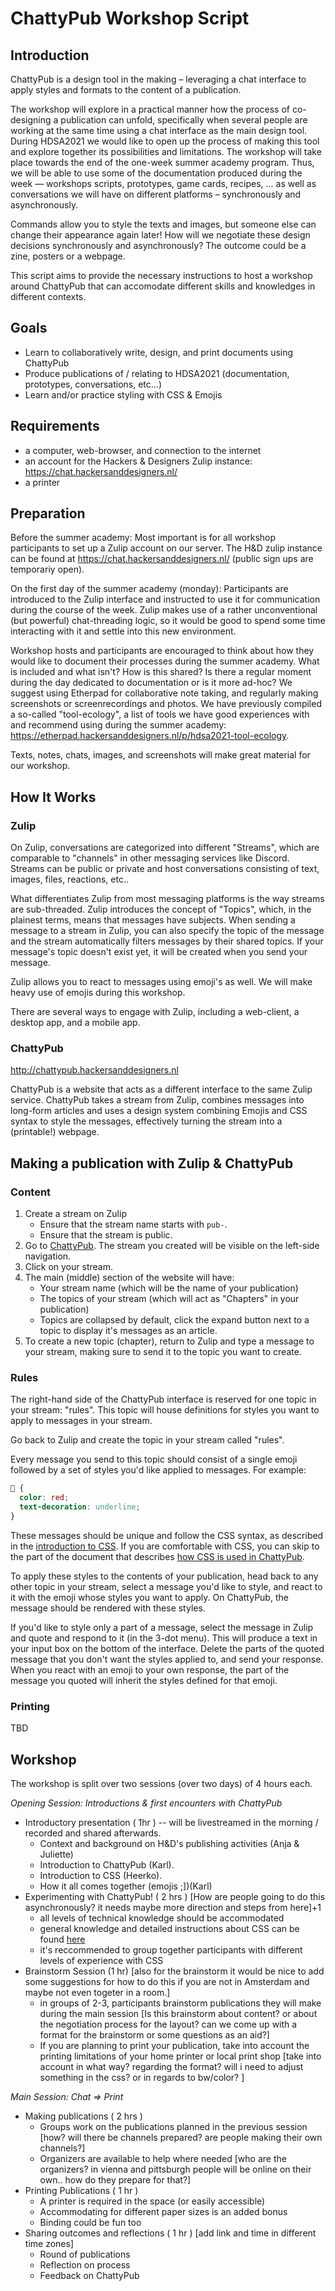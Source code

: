# ChattyPub Workshop Script

## Introduction

ChattyPub is a design tool in the making – leveraging a chat interface to apply styles and formats to the content of a publication. 

The workshop will explore in a practical manner how the process of co-designing a publication can unfold, specifically when several people are working at the same time using a chat interface as the main design tool. During HDSA2021 we would like to open up the process of making this tool and explore together its possibilities and limitations. The workshop will take place towards the end of the one-week summer academy program. Thus, we will be able to use some of the documentation produced during the week — workshops scripts, prototypes, game cards, recipes, ... as well as conversations we will have on different platforms – synchronously and asynchronously. 

Commands allow you to style the texts and images, but someone else can change their appearance again later! How will we negotiate these design decisions synchronously and asynchronously? The outcome could be a zine, posters or a webpage.

This script aims to provide the necessary instructions to host a workshop around ChattyPub that can accomodate different skills and knowledges in different contexts. 


## Goals
- Learn to collaboratively write, design, and print documents using ChattyPub
- Produce publications of / relating to HDSA2021 (documentation, prototypes, conversations, etc...)
- Learn and/or practice styling with CSS & Emojis

## Requirements
- a computer, web-browser, and connection to the internet
- an account for the Hackers & Designers Zulip instance:  https://chat.hackersanddesigners.nl/
- a printer


## Preparation

Before the summer academy: Most important is for all workshop participants to set up a Zulip account on our server. The H&D zulip instance can be found at https://chat.hackersanddesigners.nl/ (public sign ups are temporariy open).

On the first day of the summer academy (monday): Participants are introduced to the Zulip interface and instructed to use it for communication during the course of the week. Zulip makes use of a rather unconventional (but powerful) chat-threading logic, so it would be good to spend some time interacting with it and settle into this new environment.

Workshop hosts and participants are encouraged to think about how they would like to document their processes during the summer academy. What is included and what isn't? How is this shared? Is there a regular moment during the day dedicated to documentation or is it more ad-hoc? We suggest using Etherpad for collaborative note taking, and regularly making screenshots or screenrecordings and photos. We have previously compiled a so-called "tool-ecology", a list of tools we have good experiences with and recommend using during the summer academy: https://etherpad.hackersanddesigners.nl/p/hdsa2021-tool-ecology. 

Texts, notes, chats, images, and screenshots will make great material for our workshop.

## How It Works
### Zulip

On Zulip, conversations are categorized into different "Streams", which are comparable to "channels" in other messaging services like Discord. Streams can be public or private and host conversations consisting of text, images, files, reactions, etc..

What differentiates Zulip from most messaging platforms is the way streams are sub-threaded. Zulip introduces the concept of "Topics", which, in the plainest terms, means that messages have subjects. When sending a message to a stream in Zulip, you can also specify the topic of the message and the stream automatically filters messages by their shared topics. If your message's topic doesn't exist yet, it will be created when you send your message.

Zulip allows you to react to messages using emoji's as well. We will make heavy use of emojis during this workshop.

There are several ways to engage with Zulip, including a web-client, a desktop app, and a mobile app.
### ChattyPub

http://chattypub.hackersanddesigners.nl

ChattyPub is a website that acts as a different interface to the same Zulip service. ChattyPub takes a stream from Zulip, combines messages into long-form articles and uses a design system combining Emojis and CSS syntax to style the messages, effectively turning the stream into a (printable!) webpage.

## Making a publication with Zulip & ChattyPub
### Content

1. Create a stream on Zulip
    - Ensure that the stream name starts with `pub-`.
    - Ensure that the stream is public.
2. Go to [ChattyPub](https://chattypub.hackersanddesigners.nl). The stream you created will be visible on the left-side navigation.
3. Click on your stream.
4. The main (middle) section of the website will have:
    - Your stream name (which will be the name of your publication)
    - The topics of your stream (which will act as "Chapters" in your publication)
    - Topics are collapsed by default, click the expand button next to a topic to display it's messages as an article.
5. To create a new topic (chapter), return to Zulip and type a message to your stream, making sure to send it to the topic you want to create.

### Rules

The right-hand side of the ChattyPub interface is reserved for one topic in your stream: "rules". This topic will house definitions for styles you want to apply to messages in your stream. 

Go back to Zulip and create the topic in your stream called "rules".

Every message you send to this topic should consist of a single emoji followed by a set of styles you'd like applied to messages. For example:

```CSS
🍓 {
  color: red;
  text-decoration: underline;
}
```
These messages should be unique and follow the CSS syntax, as described in the [introduction to CSS](https://github.com/hackersanddesigners/chatty-pub/blob/master/front/docs/CSS.md). If you are comfortable with CSS, you can skip to the part of the document that describes [how CSS is used in ChattyPub](https://github.com/hackersanddesigners/chatty-pub/blob/master/front/docs/CSS.md#css-in-chatty-pub).

To apply these styles to the contents of your publication, head back to any other topic in your stream, select a message you'd like to style, and react to it with the emoji whose styles you want to apply. On ChattyPub, the message should be rendered with these styles.

If you'd like to style only a part of a message, select the message in Zulip and quote and respond to it (in the 3-dot menu). This will produce a text in your input box on the bottom of the interface. Delete the parts of the quoted message that you don't want the styles applied to, and send your response. When you react with an emoji to your own response, the part of the message you quoted will inherit the styles defined for that emoji.

### Printing

TBD

## Workshop

The workshop is split over two sessions (over two days) of 4 hours each.

_Opening Session: Introductions & first encounters with ChattyPub_
- Introductory presentation ( 1hr ) -- will be livestreamed in the morning / recorded and shared afterwards. 
    - Context and background on H&D's publishing activities (Anja & Juliette)
    - Introduction to ChattyPub (Karl).
    - Introduction to CSS (Heerko).
    - How it all comes together (emojis ;])(Karl)
 - Experimenting with ChattyPub! ( 2 hrs ) [How are people going to do this asynchronously? it needs maybe more direction and steps from here]+1
    - all levels of technical knowledge should be accommodated 
    - general knowledge and detailed instructions about CSS can be found [here](https://github.com/hackersanddesigners/chatty-pub/blob/master/front/docs/CSS.md)
    - it's reccommended to group together participants with different levels of experience with CSS
- Brainstorm Session (1 hr) [also for the brainstorm it would be nice to add some suggestions for how to do this if you are not in Amsterdam and maybe not even togeter in a room.]
    - in groups of 2-3, participants brainstorm publications they will make during the main session [Is this brainstorm about content? or about the negotiation process for the layout? can we come up with a format for the brainstorm or some questions as an aid?]
    - If you are planning to print your publication, take into account the printing limitations of your home printer or local print shop [take into account in what way? regarding the format? will i need to adjust something in the css? or in regards to bw/color? ] 

_Main Session: Chat => Print_
- Making publications ( 2 hrs )
    - Groups work on the publications planned in the previous session [how? will there be channels prepared? are people making their own channels?]
    - Organizers are available to help where needed [who are the organizers? in vienna and pittsburgh people will be online on their own.. how do they prepare for that?]
- Printing Publications ( 1 hr )
    - A printer is required in the space (or easily accessible)
    - Accommodating for different paper sizes is an added bonus
    - Binding could be fun too
- Sharing outcomes and reflections ( 1 hr ) [add link and time in different time zones]
    - Round of publications
    - Reflection on process
    - Feedback on ChattyPub
